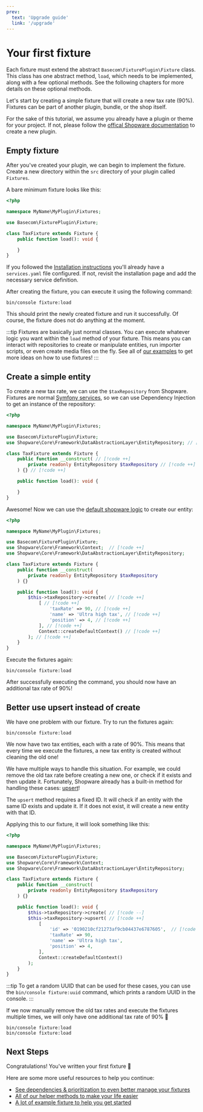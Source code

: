 ```yaml
---
prev:
  text: 'Upgrade guide'
  link: '/upgrade'
---
```


# Your first fixture

Each fixture must extend the abstract `Basecom\FixturePlugin\Fixture` class. This class has one abstract method, `load`, which needs to be implemented, along with a few optional methods. See the following chapters for more details on these optional methods.

Let's start by creating a simple fixture that will create a new tax rate (90%). Fixtures can be part of another plugin, bundle, or the shop itself.

For the sake of this tutorial, we assume you already have a plugin or theme for your project. If not, please follow the [offical Shopware documentation](https://developer.shopware.com/docs/guides/plugins/plugins/plugin-base-guide.html) to create a new plugin.

## Empty fixture

After you've created your plugin, we can begin to implement the fixture. Create a new directory within the `src` directory of your plugin called `Fixtures`.

A bare minimum fixture looks like this:
```php
<?php

namespace MyName\MyPlugin\Fixtures;

use Basecom\FixturePlugin\Fixture;

class TaxFixture extends Fixture {
    public function load(): void {

    }
}
```

If you followed the [Installation instructions](/installation) you'll already have a `services.yaml` file configured. If not, revisit the installation page and add the necessary service definition.

After creating the fixture, you can execute it using the following command:
```shell:no-line-numbers
bin/console fixture:load
```

This should print the newly created fixture and run it successfully. Of course, the fixture does not do anything at the moment.

:::tip
Fixtures are basically just normal classes. You can execute whatever logic you want within the `load` method of your fixture. This means you can interact with repositories to create or manipulate entities, run importer scripts, or even create media files on the fly. See all of [our examples](/examples/index) to get more ideas on how to use fixtures!
:::

## Create a simple entity

To create a new tax rate, we can use the `$taxRepository` from Shopware. Fixtures are normal [Symfony services](https://symfony.com/doc/current/service_container.html), so we can use Dependency Injection to get an instance of the repository:

```php
<?php

namespace MyName\MyPlugin\Fixtures;

use Basecom\FixturePlugin\Fixture;
use Shopware\Core\Framework\DataAbstractionLayer\EntityRepository; // [!code ++]

class TaxFixture extends Fixture {
    public function __construct( // [!code ++]
        private readonly EntityRepository $taxRepository // [!code ++]
    ) {} // [!code ++]

    public function load(): void {

    }
}
```

Awesome! Now we can use the [default shopware logic](https://developer.shopware.com/docs/guides/plugins/plugins/framework/data-handling/writing-data.html) to create our entity:

```php
<?php

namespace MyName\MyPlugin\Fixtures;

use Basecom\FixturePlugin\Fixture;
use Shopware\Core\Framework\Context;  // [!code ++]
use Shopware\Core\Framework\DataAbstractionLayer\EntityRepository;

class TaxFixture extends Fixture {
    public function __construct(
        private readonly EntityRepository $taxRepository
    ) {}

    public function load(): void {
        $this->taxRepository->create( // [!code ++]
            [ // [!code ++]
                'taxRate' => 90, // [!code ++]
                'name' => 'Ultra high tax', // [!code ++]
                'position' => 4, // [!code ++]
            ], // [!code ++]
            Context::createDefaultContext() // [!code ++]
        ); // [!code ++]
    }
}
```

Execute the fixtures again:
```shell:no-line-numbers
bin/console fixture:load
```

After successfully executing the command, you should now have an additional tax rate of 90%!

## Better use upsert instead of create
We have one problem with our fixture. Try to run the fixtures again:

```shell:no-line-numbers
bin/console fixture:load
```

We now have two tax entities, each with a rate of 90%. This means that every time we execute the fixtures, a new tax entity is created without cleaning the old one!

We have multiple ways to handle this situation. For example, we could remove the old tax rate before creating a new one, or check if it exists and then update it. Fortunately, Shopware already has a built-in method for handling these cases: [upsert](https://developer.shopware.com/docs/guides/plugins/plugins/framework/data-handling/writing-data.html#upserting-data)!

The `upsert` method requires a fixed ID. It will check if an entity with the same ID exists and update it. If it does not exist, it will create a new entity with that ID.

Applying this to our fixture, it will look something like this:

```php
<?php

namespace MyName\MyPlugin\Fixtures;

use Basecom\FixturePlugin\Fixture;
use Shopware\Core\Framework\Context;
use Shopware\Core\Framework\DataAbstractionLayer\EntityRepository;

class TaxFixture extends Fixture {
    public function __construct(
        private readonly EntityRepository $taxRepository
    ) {}

    public function load(): void {
        $this->taxRepository->create( // [!code --]
        $this->taxRepository->upsert( // [!code ++]
            [
                'id' => '0190210cf21273af9cb04437e6787605',  // [!code ++]
                'taxRate' => 90,
                'name' => 'Ultra high tax',
                'position' => 4,
            ],
            Context::createDefaultContext()
        );
    }
}
```

:::tip
To get a random UUID that can be used for these cases, you can use the `bin/console fixture:uuid` command, which prints a random UUID in the console.
:::

If we now manually remove the old tax rates and execute the fixtures multiple times, we will only have one additional tax rate of 90% :tada:

```shell:no-line-numbers
bin/console fixture:load
bin/console fixture:load
```

## Next Steps
Congratulations! You've written your first fixture :tada: 

Here are some more useful resources to help you continue:
- [See dependencies & prioritization to even better manage your fixtures](/writing/dependencies-prioritization.html)
- [All of our helper methods to make your life easier](/writing/fixture-helper)
- [A lot of example fixture to help you get started](/examples/index)
